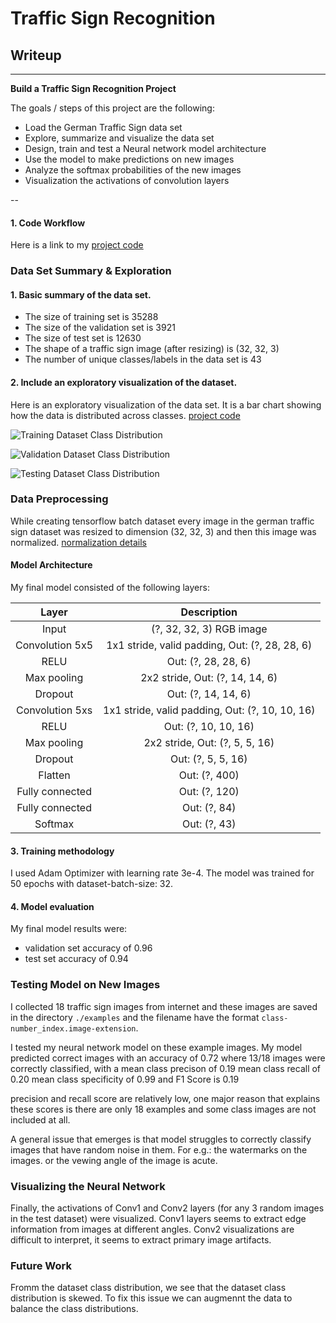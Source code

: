 # **Traffic Sign Recognition** 

## Writeup

---

**Build a Traffic Sign Recognition Project**

The goals / steps of this project are the following:
* Load the German Traffic Sign data set
* Explore, summarize and visualize the data set
* Design, train and test a Neural network model architecture
* Use the model to make predictions on new images
* Analyze the softmax probabilities of the new images
* Visualization the activations of convolution layers 

--

#### 1. Code Workflow

Here is a link to my [project code](https://github.com/svh2811/Traffic-Sign-Recognition/blob/master/Traffic_Sign_Classifier.ipynb)

### Data Set Summary & Exploration

#### 1. Basic summary of the data set.

* The size of training set is 35288
* The size of the validation set is 3921
* The size of test set is 12630
* The shape of a traffic sign image (after resizing) is (32, 32, 3)
* The number of unique classes/labels in the data set is 43

#### 2. Include an exploratory visualization of the dataset.

Here is an exploratory visualization of the data set. It is a bar chart showing how the data is distributed across classes. [project code](https://github.com/svh2811/Traffic-Sign-Recognition/blob/master/Traffic_Sign_Classifier.ipynb)

![Training Dataset Class Distribution](https://github.com/svh2811/Traffic-Sign-Recognition/blob/master/Traffic_Sign_Classifier.ipynb#Frequency-of-Class-Examples-in-training-dataset)

![Validation Dataset Class Distribution](https://github.com/svh2811/Traffic-Sign-Recognition/blob/master/Traffic_Sign_Classifier.ipynb#Frequency-of-Class-Examples-in-validation-dataset)

![Testing Dataset Class Distribution](https://github.com/svh2811/Traffic-Sign-Recognition/blob/master/Traffic_Sign_Classifier.ipynb#Frequency-of-Class-Examples-in-test-dataset)

### Data Preprocessing

While creating tensorflow batch dataset every image in the german traffic sign dataset was resized to dimension (32, 32, 3) and then this image was normalized. [normalization details](https://github.com/svh2811/Traffic-Sign-Recognition/blob/master/Traffic_Sign_Classifier.ipynb#Normalization)

#### Model Architecture 

My final model consisted of the following layers:

| Layer         		     | Description                                    | 
|:--------------------:|:----------------------------------------------:| 
| Input         		     | (?, 32, 32, 3) RGB image   							             | 
| Convolution 5x5     	| 1x1 stride, valid padding, Out: (?, 28, 28, 6) |
| RELU					            |	Out: (?, 28, 28, 6)                            |
| Max pooling	      	  | 2x2 stride,  Out: (?, 14, 14, 6) 				          |
| Dropout              | Out: (?, 14, 14, 6)                            |
| Convolution 5xs     	| 1x1 stride, valid padding, Out: (?, 10, 10, 16)|
| RELU					            |	Out: (?, 10, 10, 16)                           |
| Max pooling	      	  | 2x2 stride,  Out: (?, 5, 5, 16) 				           |
| Dropout              | Out: (?, 5, 5, 16)                             |
| Flatten              | Out: (?, 400)                                  | 
| Fully connected		    | Out: (?, 120)								                          |
| Fully connected		    | Out: (?, 84) 								                          |
| Softmax				          | Out: (?, 43) 								                          |

#### 3. Training methodology

I used Adam Optimizer with learning rate 3e-4. The model was trained for 50 epochs with dataset-batch-size: 32.

#### 4. Model evaluation

My final model results were:
* validation set accuracy of 0.96 
* test set accuracy of 0.94

### Testing Model on New Images

I collected 18 traffic sign images from internet and these images are saved in the directory `./examples` and the filename have the format `class-number_index.image-extension`.

I tested my neural network model on these example images. My model predicted correct images with an accuracy of 0.72 where 13/18 images were correctly classified, with a 
mean class precison of 0.19
mean class recall of 0.20
mean class specificity of 0.99
and F1 Score is 0.19

precision and recall score are relatively low, one major reason that explains these scores is there are only 18 examples and some class images are not included at all.

A general issue that emerges is that model struggles to correctly classify images that have random noise in them. For e.g.: the watermarks on the images. or the vewing angle of the image is acute.

### Visualizing the Neural Network

Finally, the activations of Conv1 and Conv2 layers (for any 3 random images in the test dataset) were visualized. Conv1 layers seems to extract edge information from images at different angles. Conv2 visualizations are difficult to interpret, it seems to extract primary image artifacts. 

### Future Work

Fromm the dataset class distribution, we see that the dataset class distribution is skewed. To fix this issue we can augmennt the data to balance the class distributions.
